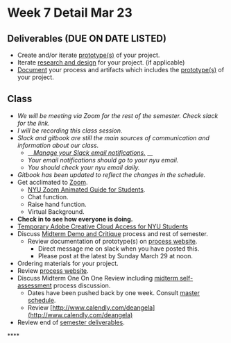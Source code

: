 # Week 7 Detail Mar 23

## Deliverables \(DUE ON DATE LISTED\)

* Create and/or iterate [prototype\(s\)](../project_plan/) of your project.
* Iterate [research and design](../project_plan/) for your project. \(if applicable\)
* [Document](../pre-work/website.md) your process and artifacts which includes the [prototype\(s\)](../project_plan/) of your project.

## Class

* _We will be meeting via Zoom for the rest of the semester. Check slack for the link._
* _I will be recording this class session._
* _Slack and gitbook are still the main sources of communication and information about our class._
  * \_\_[_Manage your Slack email notifications._](https://slack.com/help/articles/360003868571-Manage-your-Slack-email-subscriptions) __
  * _Your email notifications should go to your nyu email._ 
  * _You should check your nyu email daily._
* _Gitbook has been updated to reflect the changes in the schedule._
* Get acclimated to [Zoom](http://nyu.zoom.us). 
  * [NYU Zoom Animated Guide for Students](https://www.youtube.com/watch?time_continue=54&v=LAzoWO3lMzI&feature=emb_title).
  * Chat function.
  * Raise hand function.
  * Virtual Background.
* **Check in to see how everyone is doing.**
* [Temporary Adobe Creative Cloud Access for NYU Students](http://www.nyu.edu/servicelink/KB0018090)
* Discuss [Midterm Demo and Critique](../critiques-demos-presentations-and-exhibition/project_demo.md) process and rest of semester.
  * Review documentation of prototype\(s\) on [process website](../pre-work/website.md).
    * Direct message me on slack when you have posted this. 
    * Please post at the latest by Sunday March 29 at noon. 
* Ordering materials for your project.
* Review [process website](../pre-work/website.md).
* Discuss Midterm One On One Review including [midterm self-assessment](../end_of_semester_deliverables/midterm_self_assessment.md) process discussion.
  * Dates have been pushed back by one week. Consult [master schedule](./).
  * Review [http://www.calendly.com/deangela](http://www.calendly.com/deangela)
* Review end of [semester deliverables](../end_of_semester_deliverables/).

\*\*\*\*


